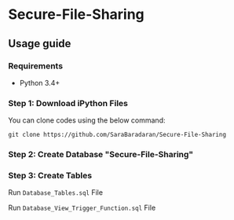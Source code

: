# Secure-File-Sharing

## Usage guide

### Requirements
* Python 3.4+

### Step 1: Download iPython Files
You can clone codes using the below command:
```
git clone https://github.com/SaraBaradaran/Secure-File-Sharing
```

### Step 2: Create Database "Secure-File-Sharing"

### Step 3: Create Tables
Run `Database_Tables.sql` File

Run `Database_View_Trigger_Function.sql` File


